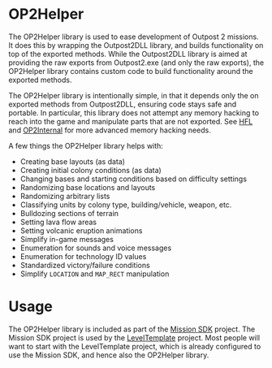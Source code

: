 # OP2Helper

The OP2Helper library is used to ease development of Outpost 2 missions. It does this by wrapping the Outpost2DLL library, and builds functionality on top of the exported methods. While the Outpost2DLL library is aimed at providing the raw exports from Outpost2.exe (and only the raw exports), the OP2Helper library contains custom code to build functionality around the exported methods.

The OP2Helper library is intentionally simple, in that it depends only the on exported methods from Outpost2DLL, ensuring code stays safe and portable. In particular, this library does not attempt any memory hacking to reach into the game and manipulate parts that are not exported. See [HFL](https://github.com/OutpostUniverse/HFL) and [OP2Internal](https://github.com/OutpostUniverse/OP2Internal) for more advanced memory hacking needs.

A few things the OP2Helper library helps with:
 * Creating base layouts (as data)
 * Creating initial colony conditions (as data)
 * Changing bases and starting conditions based on difficulty settings
 * Randomizing base locations and layouts
 * Randomizing arbitrary lists
 * Classifying units by colony type, building/vehicle, weapon, etc.
 * Bulldozing sections of terrain
 * Setting lava flow areas
 * Setting volcanic eruption animations
 * Simplify in-game messages
 * Enumeration for sounds and voice messages
 * Enumeration for technology ID values
 * Standardized victory/failure conditions
 * Simplify `LOCATION` and `MAP_RECT` manipulation

# Usage

The OP2Helper library is included as part of the [Mission SDK](https://github.com/OutpostUniverse/OP2MissionSDK) project. The Mission SDK project is used by the [LevelTemplate](https://github.com/OutpostUniverse/LevelTemplate) project. Most people will want to start with the LevelTemplate project, which is already configured to use the Mission SDK, and hence also the OP2Helper library.
